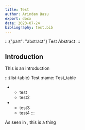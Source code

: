 ```yaml
---
title: Test
author: Arindam Basu
export: docx
date: 2023-07-24
bibliography: test.bib
---
```


:::{"part": "abstract"}
Test Abstract
:::

## Introduction
This is an introduction

:::{list-table} Test
:name: Test_table
* - test
  - test2
* - test3
  - test4
:::

As seen in [](#Test_table), this is a thing

